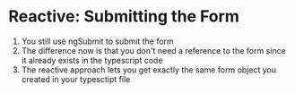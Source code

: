 # Reactive: Submitting the Form
01. You still use ngSubmit to submit the form
02. The difference now is that you don't need a reference to the form since it already exists in the typescript code
03. The reactive approach lets you get exactly the same form object you created in your typesctipt file
